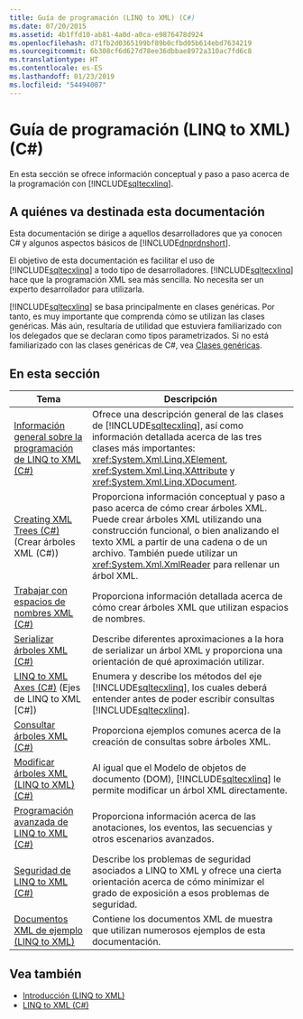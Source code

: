 ```yaml
---
title: Guía de programación (LINQ to XML) (C#)
ms.date: 07/20/2015
ms.assetid: 4b1ffd10-ab81-4a0d-a0ca-e9876478d924
ms.openlocfilehash: d71fb2d0365199bf89b0cfbd05b614ebd7634219
ms.sourcegitcommit: 6b308cf6d627d78ee36dbbae8972a310ac7fd6c8
ms.translationtype: HT
ms.contentlocale: es-ES
ms.lasthandoff: 01/23/2019
ms.locfileid: "54494007"
---
```

# <a name="programming-guide-linq-to-xml-c"></a>Guía de programación (LINQ to XML) (C#)
En esta sección se ofrece información conceptual y paso a paso acerca de la programación con [!INCLUDE[sqltecxlinq](~/includes/sqltecxlinq-md.md)].  
  
## <a name="who-should-read-this-documentation"></a>A quiénes va destinada esta documentación  
 Esta documentación se dirige a aquellos desarrolladores que ya conocen C# y algunos aspectos básicos de [!INCLUDE[dnprdnshort](~/includes/dnprdnshort-md.md)].  
  
 El objetivo de esta documentación es facilitar el uso de [!INCLUDE[sqltecxlinq](~/includes/sqltecxlinq-md.md)] a todo tipo de desarrolladores. [!INCLUDE[sqltecxlinq](~/includes/sqltecxlinq-md.md)] hace que la programación XML sea más sencilla. No necesita ser un experto desarrollador para utilizarla.  
  
 [!INCLUDE[sqltecxlinq](~/includes/sqltecxlinq-md.md)] se basa principalmente en clases genéricas. Por tanto, es muy importante que comprenda cómo se utilizan las clases genéricas. Más aún, resultaría de utilidad que estuviera familiarizado con los delegados que se declaran como tipos parametrizados. Si no está familiarizado con las clases genéricas de C#, vea [Clases genéricas](../../../../csharp/programming-guide/generics/generic-classes.md).  
  
## <a name="in-this-section"></a>En esta sección  
  
|Tema|Descripción|  
|-----------|-----------------|  
|[Información general sobre la programación de LINQ to XML (C#)](../../../../csharp/programming-guide/concepts/linq/linq-to-xml-programming-overview.md)|Ofrece una descripción general de las clases de [!INCLUDE[sqltecxlinq](~/includes/sqltecxlinq-md.md)], así como información detallada acerca de las tres clases más importantes: <xref:System.Xml.Linq.XElement>, <xref:System.Xml.Linq.XAttribute> y <xref:System.Xml.Linq.XDocument>.|  
|[Creating XML Trees (C#)](../../../../csharp/programming-guide/concepts/linq/creating-xml-trees.md) (Crear árboles XML (C#))|Proporciona información conceptual y paso a paso acerca de cómo crear árboles XML. Puede crear árboles XML utilizando una construcción funcional, o bien analizando el texto XML a partir de una cadena o de un archivo. También puede utilizar un <xref:System.Xml.XmlReader> para rellenar un árbol XML.|  
|[Trabajar con espacios de nombres XML (C#)](../../../../csharp/programming-guide/concepts/linq/working-with-xml-namespaces.md)|Proporciona información detallada acerca de cómo crear árboles XML que utilizan espacios de nombres.|  
|[Serializar árboles XML (C#)](../../../../csharp/programming-guide/concepts/linq/serializing-xml-trees.md)|Describe diferentes aproximaciones a la hora de serializar un árbol XML y proporciona una orientación de qué aproximación utilizar.|  
|[LINQ to XML Axes (C#)](../../../../csharp/programming-guide/concepts/linq/linq-to-xml-axes.md) (Ejes de LINQ to XML [C#])|Enumera y describe los métodos del eje [!INCLUDE[sqltecxlinq](~/includes/sqltecxlinq-md.md)], los cuales deberá entender antes de poder escribir consultas [!INCLUDE[sqltecxlinq](~/includes/sqltecxlinq-md.md)].|  
|[Consultar árboles XML (C#)](../../../../csharp/programming-guide/concepts/linq/querying-xml-trees.md)|Proporciona ejemplos comunes acerca de la creación de consultas sobre árboles XML.|  
|[Modificar árboles XML (LINQ to XML) (C#)](../../../../csharp/programming-guide/concepts/linq/modifying-xml-trees-linq-to-xml.md)|Al igual que el Modelo de objetos de documento (DOM), [!INCLUDE[sqltecxlinq](~/includes/sqltecxlinq-md.md)] le permite modificar un árbol XML directamente.|  
|[Programación avanzada de LINQ to XML (C#)](../../../../csharp/programming-guide/concepts/linq/advanced-linq-to-xml-programming.md)|Proporciona información acerca de las anotaciones, los eventos, las secuencias y otros escenarios avanzados.|  
|[Seguridad de LINQ to XML (C#)](../../../../csharp/programming-guide/concepts/linq/linq-to-xml-security.md)|Describe los problemas de seguridad asociados a LINQ to XML y ofrece una cierta orientación acerca de cómo minimizar el grado de exposición a esos problemas de seguridad.|  
|[Documentos XML de ejemplo (LINQ to XML)](../../../../csharp/programming-guide/concepts/linq/sample-xml-documents-linq-to-xml.md)|Contiene los documentos XML de muestra que utilizan numerosos ejemplos de esta documentación.|  
  
## <a name="see-also"></a>Vea también

- [Introducción (LINQ to XML)](../../../../csharp/programming-guide/concepts/linq/getting-started-linq-to-xml.md)
- [LINQ to XML (C#)](../../../../csharp/programming-guide/concepts/linq/linq-to-xml.md)
